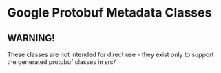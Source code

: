 # Google Protobuf Metadata Classes

## WARNING!

These classes are not intended for direct use - they exist only to support
the generated protobuf classes in src/
